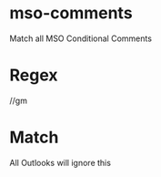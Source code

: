 # mso-comments
Match all MSO Conditional Comments 

# Regex 
/<!--\[\s*if (\s*(\||\s*)\s*(!|\(|\s*)\s*(!|\s*)(lte|gte|lt|gt|\s*)\s*(mso)\s*(\d+|\s*)\s*(\)|\s*)\s*)+\]>\s*(<!(-)+>|\s*)([\s\S]*?)(<!(-)+|\s*)\s*<!\[endif\]-->/gm

# Match
<!--[if mso]> your code <![endif]-->
<!--[if mso 9]> your code <![endif]-->
<!--[if mso 10]> your code <![endif]-->
<!--[if mso 11]> your code <![endif]-->
<!--[if mso 12]> your code <![endif]-->
<!--[if mso 14]> your code <![endif]-->
<!--[if mso 15]> your code <![endif]-->
<!--[if mso 16]> your code <![endif]-->

<!--[if gt mso 14]> Everything above Outlook 2010 <![endif]-->
<!--[if lt mso 14]> Everything below Outlook 2010 <![endif]-->
<!--[if gte mso 14]> Outlook 2010 and above <![endif]-->
<!--[if lte mso 14]> Outlook 2010 and below <![endif]-->
<!--[if (!mso 12)|(mso 16)]>    Outlook 2007 / 2016 only <![endif]-->
<!--[if (mso 12)|(!mso 16)|(mso 11)|(lte mso 6)]>    Outlook 2007 / 2016 only <![endif]-->
<!--[if (lt mso 12)|(lte mso 16)|(gt mso 11)|(gte mso 6)]>    Outlook 2007 / 2016 onl <![endif]-->
<!--[if !mso]><!--> All Outlooks will ignore this <!--<![endif]-->
<!--[if gte mso 9]> your code <![endif]-->
<!--[if !mso 91]> your code <![endif]-->
<!--[if mso 10 | mso 11 | gte mso 11 | !mso 9 ]> your code <![endif]-->
